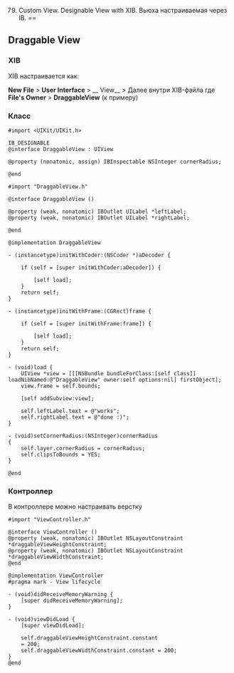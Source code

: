 79. Custom View. Designable View with XIB. Вьюха настраиваемая через IB.
==

## Draggable View

### XIB

XIB настраивается как:

__New File__ > __User Interface__ > __ View__ > Далее внутри XIB-файла где __File's Owner__ > __DraggableView__ (к примеру)

### Класс

```objc
#import <UIKit/UIKit.h>

IB_DESIGNABLE
@interface DraggableView : UIView

@property (nonatomic, assign) IBInspectable NSInteger cornerRadius;

@end
```
```
#import "DraggableView.h"

@interface DraggableView ()

@property (weak, nonatomic) IBOutlet UILabel *leftLabel;
@property (weak, nonatomic) IBOutlet UILabel *rightLabel;

@end

@implementation DraggableView

- (instancetype)initWithCoder:(NSCoder *)aDecoder {
    
    if (self = [super initWithCoder:aDecoder]) {
        
        [self load];
    }
    return self;
}

- (instancetype)initWithFrame:(CGRect)frame {
    
    if (self = [super initWithFrame:frame]) {
        
        [self load];
    }
    return self;
}

- (void)load {
    UIView *view = [[[NSBundle bundleForClass:[self class]] loadNibNamed:@"DraggableView" owner:self options:nil] firstObject];
    view.frame = self.bounds;
    
    [self addSubview:view];
    
    self.leftLabel.text = @"works";
    self.rightLabel.text = @"done :)";
}

- (void)setCornerRadius:(NSInteger)cornerRadius
{
    self.layer.cornerRadius = cornerRadius;
    self.clipsToBounds = YES;
}

@end
```

### Контроллер

В контроллере можно настраивать верстку

```objc
#import "ViewController.h"

@interface ViewController ()
@property (weak, nonatomic) IBOutlet NSLayoutConstraint *draggableViewHeightConstraint;
@property (weak, nonatomic) IBOutlet NSLayoutConstraint *draggableViewWidthConstraint;
@end

@implementation ViewController
#pragma mark - View lifecycle

- (void)didReceiveMemoryWarning {
    [super didReceiveMemoryWarning];
}

- (void)viewDidLoad {
    [super viewDidLoad];
    
    self.draggableViewHeightConstraint.constant
    = 200;
    self.draggableViewWidthConstraint.constant = 200;
}
@end
```

